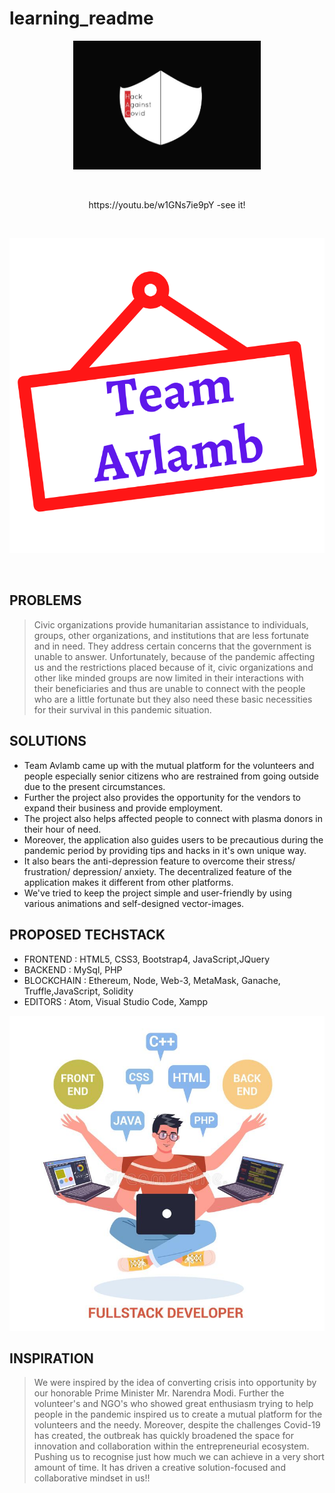 # learning_readme
<p align="center"> 
<img src="https://github.com/1539sakshi/learning_readme/blob/master/WhatsApp%20Image%202020-08-07%20at%2011.12.10%20AM.jpeg" width="300" />
</p>
<br>
<p align="center"> 
https://youtu.be/w1GNs7ie9pY -see it!
 
  </p>
  
 
 
<br><p align="center"> 
[![Watch the video](https://github.com/1539sakshi/learning_readme/blob/master/V%20(5).png)](https://youtu.be/w1GNs7ie9pY "Watch Complete Video - Hover to see this")
  </p>
  <br>
  
## PROBLEMS
> Civic organizations provide humanitarian assistance to individuals, groups, other organizations, and institutions that are less fortunate and in need. They address certain concerns that the government is unable to answer. Unfortunately, because of the pandemic affecting us and the restrictions placed because of it, civic organizations and other like minded groups are now limited in their interactions with their beneficiaries and thus are unable to connect with the people who are a little fortunate but they also need these basic necessities for their survival in this pandemic situation.

## SOLUTIONS
- Team Avlamb came up with the mutual platform for the volunteers and people especially senior citizens who are restrained from going outside due to the present circumstances.
- Further the project also provides the opportunity for the vendors to expand their business and provide employment.
- The project also helps affected people to connect with plasma donors in their hour of need. 
- Moreover, the application also guides users to be precautious during the pandemic period by providing tips and hacks in it's own unique way.
-  It also bears the anti-depression feature to overcome their stress/ frustration/ depression/ anxiety. The decentralized feature of the application makes it different from other platforms. 
- We've tried to keep the project simple and user-friendly by using various animations and self-designed vector-images. 

## PROPOSED TECHSTACK
- FRONTEND     : HTML5, CSS3, Bootstrap4, JavaScript,JQuery 
- BACKEND 	  : MySql, PHP
- BLOCKCHAIN : Ethereum, Node, Web-3, MetaMask, 
    Ganache, Truffle,JavaScript, Solidity
- EDITORS           : Atom, Visual Studio Code, Xampp 

![Kitten class=thumbnail](https://github.com/1539sakshi/learning_readme/blob/master/vector-illustration-full-stack-developer-working-computer-professional-programmer-coding-website-creation-proccess-172914142.jpg) 
## INSPIRATION
> We were inspired by the idea of converting crisis into opportunity by our honorable Prime Minister Mr. Narendra Modi. Further the volunteer's and NGO's who showed great enthusiasm trying to help people in the pandemic inspired us to create a mutual platform for the volunteers and the needy. Moreover, despite the challenges Covid-19 has created, the outbreak has quickly broadened the space for innovation and collaboration within the entrepreneurial ecosystem. Pushing us to recognise just how much we can achieve in a very short amount of time. It has driven a creative solution-focused and collaborative mindset in us!!
